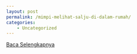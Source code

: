 ```yaml
---
layout: post
permalink: /mimpi-melihat-salju-di-dalam-rumah/
categories:
    - Uncategorized
---
```


[Baca Selengkapnya](/02)
